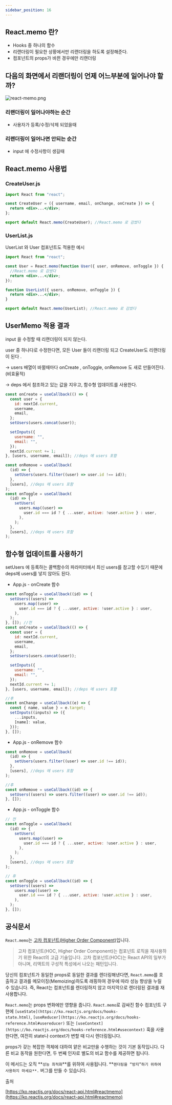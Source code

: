 ```yaml
---
sidebar_position: 16
---
```

## React.memo 란?

- Hooks 중 하나의 함수
- 리랜더링이 필요한 상황에서만 리랜더링을 하도록 설정해준다.
- 컴포넌트의 props가 바뀐 경우에만 리랜더링




## 다음의 화면에서 리랜더링이 언제 어느부분에 일어나야 할까?

![react-memo.png](https://user-images.githubusercontent.com/37354708/112747369-04c6ea00-8ff0-11eb-9338-a4734344be73.png)

### 리랜더링이 일어나야하는 순간

- 사용자가 등록/수정/삭제 되었을때

### 리랜더링이 일어나면 안되는 순간

- input 에 수정사항이 생길때




## React.memo 사용법

### CreateUser.js

```jsx
import React from "react";

const CreateUser = ({ username, email, onChange, onCreate }) => {
  return <div>...</div>;
};

export default React.memo(CreateUser); //React.memo 로 감쌌다
```

### UserList.js

UserList 와 User 컴포넌트도 적용한 예시

```jsx
import React from "react";

const User = React.memo(function User({ user, onRemove, onToggle }) {
  //React.memo 로 감쌌다
  return <div>...</div>;
});

function UserList({ users, onRemove, onToggle }) {
  return <div>...</div>;
}

export default React.memo(UserList); //React.memo 로 감쌌다
```





## UserMemo 적용 결과

input 을 수정할 때 리랜더링이 되지 않는다.

user 중 하나다로 수정한다면, 모든 User 들이 리랜더링 되고 CreateUser도 리랜더링이 된다 .

→ users 배열이 바뀔때마다 onCreate , onToggle, onRemove 도 새로 만들어진다. (비효율적)

→ deps 에서 참조하고 있는 값을 지우고, 함수형 업데이트를 사용한다.

```jsx
const onCreate = useCallback(() => {
  const user = {
    id: nextId.current,
    username,
    email,
  };
  setUsers(users.concat(user));

  setInputs({
    username: "",
    email: "",
  });
  nextId.current += 1;
}, [users, username, email]); //deps 에 users 포함

const onRemove = useCallback(
  (id) => {
    setUsers(users.filter((user) => user.id !== id));
  },
  [users], //deps 에 users 포함
);
const onToggle = useCallback(
  (id) => {
    setUsers(
      users.map((user) =>
        user.id === id ? { ...user, active: !user.active } : user,
      ),
    );
  },
  [users], //deps 에 users 포함
);
```




## 함수형 업데이트를 사용하기

setUsers 에 등록하는 콜백함수의 파라미터에서 최신 users를 참고할 수있기 때문에 deps에 users를 넣지 않아도 된다.

- App.js - onCreate 함수

```jsx
const onToggle = useCallback((id) => {
  setUsers((users) =>
    users.map((user) =>
      user.id === id ? { ...user, active: !user.active } : user,
    ),
  );
}, []); //전
const onCreate = useCallback(() => {
  const user = {
    id: nextId.current,
    username,
    email,
  };
  setUsers(users.concat(user));

  setInputs({
    username: "",
    email: "",
  });
  nextId.current += 1;
}, [users, username, email]); //deps 에 users 포함

//후
const onChange = useCallback((e) => {
  const { name, value } = e.target;
  setInputs((inputs) => ({
    ...inputs,
    [name]: value,
  }));
}, []);
```

- App.js - onRemove 함수

```jsx
const onRemove = useCallback(
  (id) => {
    setUsers(users.filter((user) => user.id !== id));
  },
  [users], //deps 에 users 포함
);

//후
const onRemove = useCallback((id) => {
  setUsers((users) => users.filter((user) => user.id !== id));
}, []);
```

- App.js - onToggle 함수

```jsx
// 전
const onToggle = useCallback(
  (id) => {
    setUsers(
      users.map((user) =>
        user.id === id ? { ...user, active: !user.active } : user,
      ),
    );
  },
  [users], //deps 에 users 포함
);

// 후
const onToggle = useCallback((id) => {
  setUsers((users) =>
    users.map((user) =>
      user.id === id ? { ...user, active: !user.active } : user,
    ),
  );
}, []);
```




## 공식문서

`React.memo`는 [고차 컴포넌트(Higher Order Component)](https://ko.reactjs.org/docs/higher-order-components.html)입니다.

> 고차 컴포넌트(HOC, Higher Order Component)는 컴포넌트 로직을 재사용하기 위한 React의 고급 기술입니다. 고차 컴포넌트(HOC)는 React API의 일부가 아니며, 리액트의 구성적 특성에서 나오는 패턴입니다.

당신의 컴포넌트가 동일한 props로 동일한 결과를 렌더링해낸다면, `React.memo`를 호출하고 결과를 메모이징(Memoizing)하도록 래핑하여 경우에 따라 성능 향상을 누릴 수 있습니다. 즉, React는 컴포넌트를 렌더링하지 않고 마지막으로 렌더링된 결과를 재사용합니다.

`React.memo`는 props 변화에만 영향을 줍니다. `React.memo`로 감싸진 함수 컴포넌트 구현에 `[useState](https://ko.reactjs.org/docs/hooks-state.html)`, `[useReducer](https://ko.reactjs.org/docs/hooks-reference.html#usereducer)` 또는 `[useContext](https://ko.reactjs.org/docs/hooks-reference.html#usecontext)` 훅을 사용한다면, 여전히 state나 context가 변할 때 다시 렌더링됩니다.

props가 갖는 복잡한 객체에 대하여 얕은 비교만을 수행하는 것이 기본 동작입니다. 다른 비교 동작을 원한다면, 두 번째 인자로 별도의 비교 함수를 제공하면 됩니다.

이 메서드는 오직 **`성능 최적화`**를 위하여 사용됩니다. **`렌더링을 “방지”하기 위하여 사용하지 마세요**.` 버그를 만들 수 있습니다.




출처

[https://ko.reactjs.org/docs/react-api.html#reactmemo](https://ko.reactjs.org/docs/react-api.html#reactmemo)
